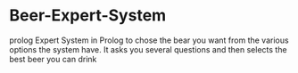 # Beer-Expert-System
prolog
Expert System in Prolog to chose the bear you want from the various options the system have. It asks you several questions and then selects the best beer you can drink
